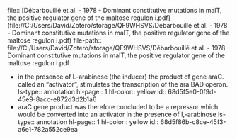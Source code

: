 file:: [Débarbouillé et al. - 1978 - Dominant constitutive mutations in malT, the positive regulator gene of the maltose regulon i.pdf](file://C:/Users/David/Zotero/storage/QF9WHSVS/Débarbouillé et al. - 1978 - Dominant constitutive mutations in malT, the positive regulator gene of the maltose regulon i.pdf)
file-path:: file://C:/Users/David/Zotero/storage/QF9WHSVS/Débarbouillé et al. - 1978 - Dominant constitutive mutations in malT, the positive regulator gene of the maltose regulon i.pdf

- in the presence of L-arabinose (the inducer) the product of gene araC. called an “activator”, stimulates the transcription of the ara BAD operon.
  ls-type:: annotation
  hl-page:: 1
  hl-color:: yellow
  id:: 68d5f5e0-0f9d-45e9-8acc-e872d3d2b1a6
- araC gene product was therefore concluded to be a repressor which would be converted into an activator in the presence of I,-arabinose
  ls-type:: annotation
  hl-page:: 1
  hl-color:: yellow
  id:: 68d5f86b-c8ce-45f3-a6e1-782a552ce9ea
